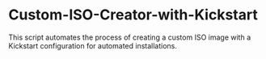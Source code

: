 # Custom-ISO-Creator-with-Kickstart
This script automates the process of creating a custom ISO image with a Kickstart configuration for automated installations.
